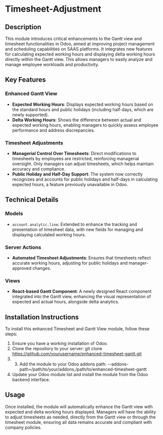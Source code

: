 # Timesheet-Adjustment

## Description
This module introduces critical enhancements to the Gantt view and timesheet functionalities in Odoo, aimed at improving project management and scheduling capabilities on SAAS platforms. It integrates new features for calculating expected working hours and displaying delta working hours directly within the Gantt view. This allows managers to easily analyze and manage employee workloads and productivity.

## Key Features
### Enhanced Gantt View
- **Expected Working Hours**: Displays expected working hours based on the standard hours and public holidays (including half-days, which are newly supported).
- **Delta Working Hours**: Shows the difference between actual and expected working hours, enabling managers to quickly assess employee performance and address discrepancies.

### Timesheet Adjustments
- **Managerial Control Over Timesheets**: Direct modifications to timesheets by employees are restricted, reinforcing managerial oversight. Only managers can adjust timesheets, which helps maintain accuracy and compliance.
- **Public Holiday and Half-Day Support**: The system now correctly recognizes and accounts for public holidays and half-days in calculating expected hours, a feature previously unavailable in Odoo.

## Technical Details
### Models
- `account.analytic.line`: Extended to enhance the tracking and presentation of timesheet data, with new fields for managing and displaying calculated working hours.

### Server Actions
- **Automated Timesheet Adjustments**: Ensures that timesheets reflect accurate working hours, adjusting for public holidays and manager-approved changes.

### Views
- **React-based Gantt Component**: A newly designed React component integrated into the Gantt view, enhancing the visual representation of expected and actual hours, alongside delta analytics.

## Installation Instructions
To install this enhanced Timesheet and Gantt View module, follow these steps:

1. Ensure you have a working installation of Odoo.
2. Clone the repository to your server:
git clone https://github.com/yourusername/enhanced-timesheet-gantt.git
3. 3. Add the module to your Odoo addons path:
--addons-path=/path/to/your/addons,/path/to/enhanced-timesheet-gantt
4. Update your Odoo module list and install the module from the Odoo backend interface.

## Usage
Once installed, the module will automatically enhance the Gantt view with expected and delta working hours displayed. Managers will have the ability to adjust timesheets as needed, directly from the Gantt view or through the timesheet module, ensuring all data remains accurate and compliant with company policies.


